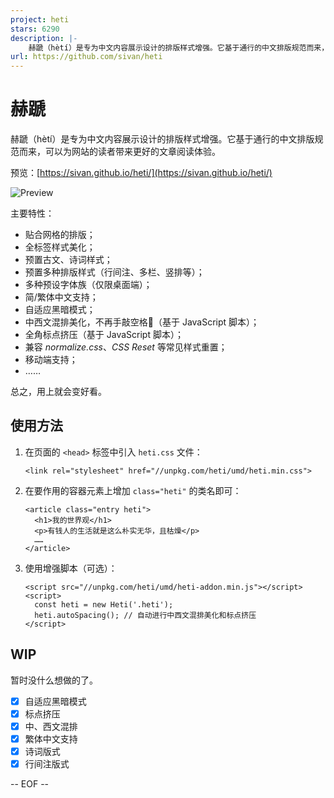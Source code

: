 ```yaml
---
project: heti
stars: 6290
description: |-
    赫蹏（hètí）是专为中文内容展示设计的排版样式增强。它基于通行的中文排版规范而来，可以为网站的读者带来更好的文章阅读体验。
url: https://github.com/sivan/heti
---
```


# 赫蹏

赫蹏（hètí）是专为中文内容展示设计的排版样式增强。它基于通行的中文排版规范而来，可以为网站的读者带来更好的文章阅读体验。

预览：[https://sivan.github.io/heti/](https://sivan.github.io/heti/)

![Preview](https://raw.githubusercontent.com/sivan/heti/master/_site/assets/screenshot-grid.png)

主要特性：
- 贴合网格的排版；
- 全标签样式美化；
- 预置古文、诗词样式；
- 预置多种排版样式（行间注、多栏、竖排等）；
- 多种预设字体族（仅限桌面端）；
- 简/繁体中文支持；
- 自适应黑暗模式；
- 中西文混排美化，不再手敲空格👏（基于 JavaScript 脚本）；
- 全角标点挤压（基于 JavaScript 脚本）；
- 兼容 *normalize.css*、*CSS Reset* 等常见样式重置；
- 移动端支持；
- ……

总之，用上就会变好看。

## 使用方法

1. 在页面的 `<head>` 标签中引入 `heti.css` 文件：
    ```
    <link rel="stylesheet" href="//unpkg.com/heti/umd/heti.min.css">
    ```
1. 在要作用的容器元素上增加 `class="heti"` 的类名即可：
    ```
    <article class="entry heti">
      <h1>我的世界观</h1>
      <p>有钱人的生活就是这么朴实无华，且枯燥</p>
      ……
    </article>
    ```
1. 使用增强脚本（可选）：
    ```
    <script src="//unpkg.com/heti/umd/heti-addon.min.js"></script>
    <script>
      const heti = new Heti('.heti');
      heti.autoSpacing(); // 自动进行中西文混排美化和标点挤压
    </script>
    ```


## WIP

暂时没什么想做的了。

- [x] 自适应黑暗模式
- [x] 标点挤压
- [x] 中、西文混排
- [x] 繁体中文支持
- [x] 诗词版式
- [x] 行间注版式

-- EOF --

